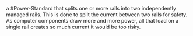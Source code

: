 a #Power-Standard that splits one or more rails into two independently managed rails. This is done to split the current between two rails for safety.
As computer components draw more and more power, all that load on a single rail creates so much current it would be too risky.
